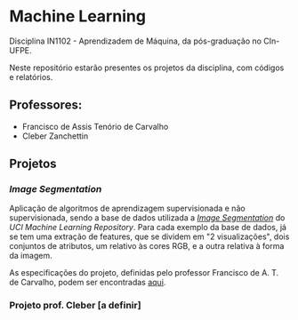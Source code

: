 # Machine Learning
Disciplina IN1102 - Aprendizadem de Máquina, da pós-graduação no CIn-UFPE.

Neste repositório estarão presentes os projetos da disciplina, com códigos e relatórios.

## Professores:
- Francisco de Assis Tenório de Carvalho
- Cleber Zanchettin

## Projetos
### *Image Segmentation*
Aplicação de algoritmos de aprendizagem supervisionada e não supervisionada, sendo a base de dados utilizada a [*Image Segmentation*](http://archive.ics.uci.edu/ml/datasets/image+segmentation) do _UCI Machine Learning Repository_. Para cada exemplo da base de dados, já se tem uma extração de features, que se dividem em "2 visualizações", dois conjuntos de atributos, um relativo às cores RGB, e a outra relativa à forma da imagem.

As especificações do projeto, definidas pelo professor Francisco de A. T. de Carvalho, podem ser encontradas [aqui](https://www.cin.ufpe.br/~fatc/AM/Projeto-AM-2019-2.pdf).

### Projeto prof. Cleber [a definir]

